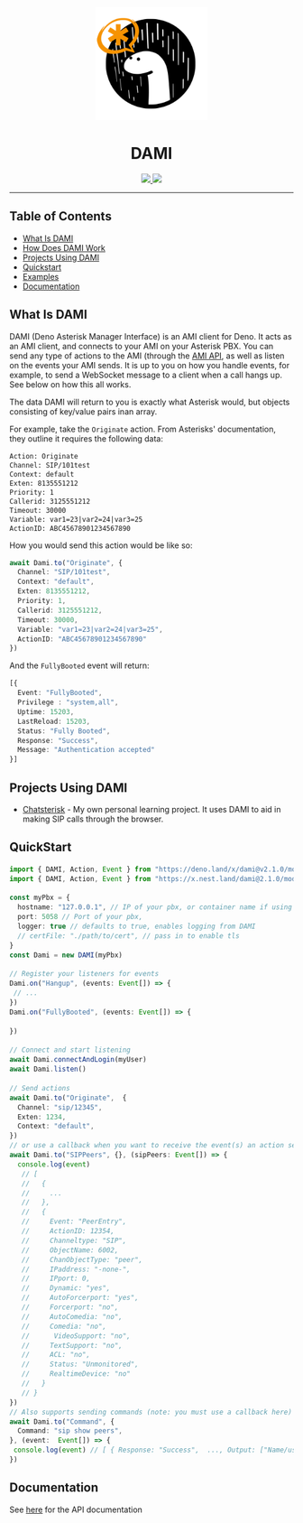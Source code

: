 <p align="center">
  <img height="200" src="https://raw.githubusercontent.com/ebebbington/dami/master/dami-logo.png" alt="DAMI logo">
  <h1 align="center">DAMI</h1>
</p>
<p align="center">
  <a href="https://github.com/ebebbington/dami/actions">
    <img src="https://img.shields.io/github/workflow/status/ebebbington/dami/master?label=ci">
  </a>
  <a href="https://github.com/drashland/dami/releases">
    <img src="https://img.shields.io/github/release/ebebbington/dami.svg?color=bright_green&label=latest">
  </a>
</p>

---

## Table of Contents
- [What Is DAMI](#what-is-dami)
- [How Does DAMI Work](#how-does-dami-work)
- [Projects Using DAMI](#projects-using-dami)
- [Quickstart](#quickstart)
- [Examples](#examples)
- [Documentation](#documentation)

## What Is DAMI

DAMI (Deno Asterisk Manager Interface) is an AMI client for Deno. It acts as an AMI client, and connects to your AMI on your Asterisk PBX. You can send any type of actions to the AMI (through the [AMI API](https://www.voip-info.org/asterisk-manager-api/), as well as listen on the events your AMI sends. It is up to you on how you handle events, for example, to send a WebSocket message to a client when a call hangs up. See below on how this all works.

The data DAMI will return to you is exactly what Asterisk would, but objects consisting of key/value pairs inan array.

For example, take the `Originate` action. From Asterisks' documentation, they outline it requires the following data:

```
Action: Originate
Channel: SIP/101test
Context: default
Exten: 8135551212
Priority: 1
Callerid: 3125551212
Timeout: 30000
Variable: var1=23|var2=24|var3=25
ActionID: ABC45678901234567890
```

How you would send this action would be like so:

```typescript
await Dami.to("Originate", {
  Channel: "SIP/101test",
  Context: "default",
  Exten: 8135551212,
  Priority: 1,
  Callerid: 3125551212,
  Timeout: 30000,
  Variable: "var1=23|var2=24|var3=25",
  ActionID: "ABC45678901234567890"
})
```

And the `FullyBooted` event will return:

```typescript
[{
  Event: "FullyBooted",
  Privilege : "system,all",
  Uptime: 15203,
  LastReload: 15203,
  Status: "Fully Booted",
  Response: "Success",
  Message: "Authentication accepted"
}]
```
<!--
```
Event: PeerEntry
Channeltype: SIP
ObjectName: 9915057
ChanObjectType: peer
IPaddress: 10.64.72.166
IPport: 5060
Dynamic: yes
Natsupport: no
ACL: no
Status: OK (5 ms)
```
-->

## Projects Using DAMI

- [Chatsterisk](https://github.com/ebebbington/chatsterisk/src/ami/app.ts) - My own personal learning project. It uses DAMI to aid in making SIP calls through the browser.

## QuickStart

```typescript
import { DAMI, Action, Event } from "https://deno.land/x/dami@v2.1.0/mod.ts";
import { DAMI, Action, Event } from "https://x.nest.land/dami@2.1.0/mod.ts";

const myPbx = {
  hostname: "127.0.0.1", // IP of your pbx, or container name if using docker, eg "asterisk_pbx"
  port: 5058 // Port of your pbx,
  logger: true // defaults to true, enables logging from DAMI
  // certFile: "./path/to/cert", // pass in to enable tls
}
const Dami = new DAMI(myPbx)

// Register your listeners for events
Dami.on("Hangup", (events: Event[]) => {
 // ...
})
Dami.on("FullyBooted", (events: Event[]) => {

})

// Connect and start listening
await Dami.connectAndLogin(myUser)
await Dami.listen()

// Send actions
await Dami.to("Originate",  {
  Channel: "sip/12345",
  Exten: 1234,
  Context: "default",
})
// or use a callback when you want to receive the event(s) an action sends
await Dami.to("SIPPeers", {}, (sipPeers: Event[]) => {
  console.log(event)
   // [
   //   {
   //     ...
   //   },
   //   {
   //     Event: "PeerEntry",
   //     ActionID: 12354,
   //     Channeltype: "SIP",
   //     ObjectName: 6002,
   //     ChanObjectType: "peer",
   //     IPaddress: "-none-",
   //     IPport: 0,
   //     Dynamic: "yes",
   //     AutoForcerport: "yes",
   //     Forcerport: "no",
   //     AutoComedia: "no",
   //     Comedia: "no",
   //      VideoSupport: "no",
   //     TextSupport: "no",
   //     ACL: "no",
   //     Status: "Unmonitored",
   //     RealtimeDevice: "no"
   //   }
   // }
})
// Also supports sending commands (note: you must use a callback here)
await Dami.to("Command", {
  Command: "sip show peers",
}, (event:  Event[]) => {
 console.log(event) // [ { Response: "Success",  ..., Output: ["Name/username    Host     ...", "6001      (Unspecified)     ...] } ]
})
```

## Documentation

See [here](https://doc.deno.land/https/deno.land/x/dami/mod.ts) for the API documentation

